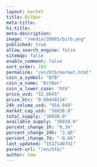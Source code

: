 ```yaml
---
layout: market
title: BitBar
meta-title: 
h1-title: 
meta-description: 
image: "/media/20083/bitb.png"
published: true
allow_search_engine: false
sitemap: false
enable_comment: false
sort_order: 703
permalink: "/en/btb/market.html"
coin_a_symbol: "BTB"
coin_a_name: "BitBar"
coin_a_lower_case: "btb"
price_usd: "52.6645"
price_btc: "0.00448224"
24h_volume_usd: "954.849"
market_cap_usd: "36038.0"
total_supply: "36038.0"
available_supply: "36038.0"
percent_change_1h: "0.34"
percent_change_24h: "3.86"
percent_change_7d: "-0.66"
last_updated: "1517140741"
parent-url: "/en/btb/"
author: Sam
---
```


